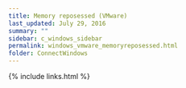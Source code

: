 ```yaml
---
title: Memory reposessed (VMware)
last_updated: July 29, 2016
summary: ""
sidebar: c_windows_sidebar
permalink: windows_vmware_memoryreposessed.html
folder: ConnectWindows
---
```





{% include links.html %}
